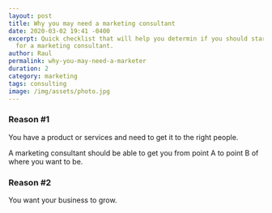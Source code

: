 ```yaml
---
layout: post
title: Why you may need a marketing consultant
date: 2020-03-02 19:41 -0400
excerpt: Quick checklist that will help you determin if you should start looking
  for a marketing consultant.
author: Raul
permalink: why-you-may-need-a-marketer
duration: 2
category: marketing
tags: consulting
image: /img/assets/photo.jpg
---
```

### Reason #1

You have a product or services and need to get it to the right people.

A marketing consultant should be able to get you from point A to point B of where you want to be. 

### Reason #2

You want your business to grow.